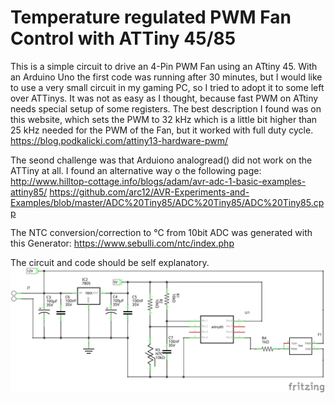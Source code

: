 # Temperature regulated PWM Fan Control with ATTiny 45/85
This is a simple circuit to drive an 4-Pin PWM Fan using an ATtiny 45. With an Arduino Uno the first code was running after 30 minutes, but I would like to use a very small circuit in my gaming PC, so I tried to adopt it to some left over ATTinys. It was not as easy as I thought, because fast PWM on ATtiny needs special setup of some registers. The best description I found was on this website, which sets the PWM to 32 kHz which is a little bit higher than 25 kHz needed for the PWM of the Fan, but it worked with full duty cycle.
https://blog.podkalicki.com/attiny13-hardware-pwm/

The seond challenge was that Arduiono analogread() did not work on the ATTiny at all. I found an alternative way o the following page:
http://www.hilltop-cottage.info/blogs/adam/avr-adc-1-basic-examples-attiny85/
https://github.com/arc12/AVR-Experiments-and-Examples/blob/master/ADC%20Tiny85/ADC%20Tiny85/ADC%20Tiny85.cpp

The NTC conversion/correction to °C from 10bit ADC was generated with this Generator:
https://www.sebulli.com/ntc/index.php

The circuit and code should be self explanatory.
![Alt text][def]


[def]: fritzing/fritzing_circuit.png?raw=true "PWM Control"